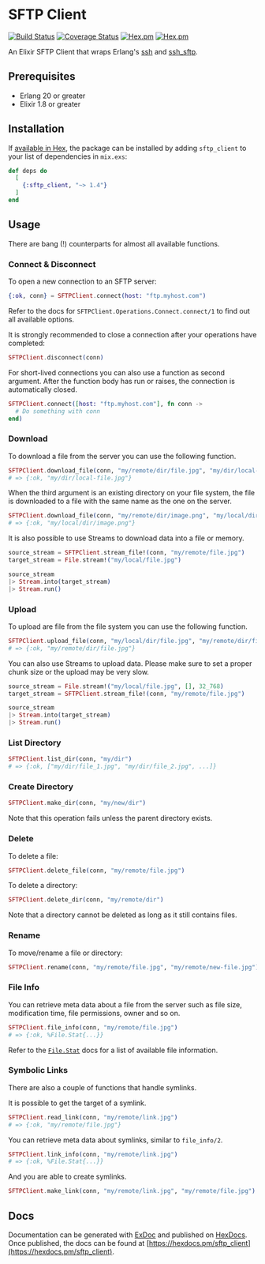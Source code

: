 # SFTP Client

[![Build Status](https://travis-ci.org/i22-digitalagentur/sftp_client.svg?branch=master)](https://travis-ci.org/i22-digitalagentur/sftp_client)
[![Coverage Status](https://coveralls.io/repos/github/i22-digitalagentur/sftp_client/badge.svg?branch=master)](https://coveralls.io/github/i22-digitalagentur/sftp_client?branch=master)
[![Hex.pm](https://img.shields.io/hexpm/v/sftp_client.svg)](https://hex.pm/packages/sftp_client)
[![Hex.pm](https://img.shields.io/hexpm/dt/sftp_client)](https://hex.pm/packages/sftp_client)

An Elixir SFTP Client that wraps Erlang's
[ssh](http://erlang.org/doc/man/ssh.html) and
[ssh_sftp](http://erlang.org/doc/man/ssh_sftp.html).

## Prerequisites

* Erlang 20 or greater
* Elixir 1.8 or greater

## Installation

If [available in Hex](https://hex.pm/docs/publish), the package can be installed
by adding `sftp_client` to your list of dependencies in `mix.exs`:

```elixir
def deps do
  [
    {:sftp_client, "~> 1.4"}
  ]
end
```

## Usage

There are bang (!) counterparts for almost all available functions.

### Connect & Disconnect

To open a new connection to an SFTP server:

```elixir
{:ok, conn} = SFTPClient.connect(host: "ftp.myhost.com")
```

Refer to the docs for `SFTPClient.Operations.Connect.connect/1` to find out
all available options.

It is strongly recommended to close a connection after your operations have
completed:

```elixir
SFTPClient.disconnect(conn)
```

For short-lived connections you can also use a function as second argument.
After the function body has run or raises, the connection is automatically
closed.

```elixir
SFTPClient.connect([host: "ftp.myhost.com"], fn conn ->
  # Do something with conn
end)
```

### Download

To download a file from the server you can use the following function.

```elixir
SFTPClient.download_file(conn, "my/remote/dir/file.jpg", "my/dir/local-file.jpg")
# => {:ok, "my/dir/local-file.jpg"}
```

When the third argument is an existing directory on your file system, the file
is downloaded to a file with the same name as the one on the server.

```elixir
SFTPClient.download_file(conn, "my/remote/dir/image.png", "my/local/dir")
# => {:ok, "my/local/dir/image.png"}
```

It is also possible to use Streams to download data into a file or memory.

```elixir
source_stream = SFTPClient.stream_file!(conn, "my/remote/file.jpg")
target_stream = File.stream!("my/local/file.jpg")

source_stream
|> Stream.into(target_stream)
|> Stream.run()
```

### Upload

To upload are file from the file system you can use the following function.

```elixir
SFTPClient.upload_file(conn, "my/local/dir/file.jpg", "my/remote/dir/file.jpg")
# => {:ok, "my/remote/dir/file.jpg"}
```

You can also use Streams to upload data. Please make sure to set a proper chunk
size or the upload may be very slow.

```elixir
source_stream = File.stream!("my/local/file.jpg", [], 32_768)
target_stream = SFTPClient.stream_file!(conn, "my/remote/file.jpg")

source_stream
|> Stream.into(target_stream)
|> Stream.run()
```

### List Directory

```elixir
SFTPClient.list_dir(conn, "my/dir")
# => {:ok, ["my/dir/file_1.jpg", "my/dir/file_2.jpg", ...]}
```

### Create Directory

```elixir
SFTPClient.make_dir(conn, "my/new/dir")
```

Note that this operation fails unless the parent directory exists.

### Delete

To delete a file:

```elixir
SFTPClient.delete_file(conn, "my/remote/file.jpg")
```

To delete a directory:

```elixir
SFTPClient.delete_dir(conn, "my/remote/dir")
```

Note that a directory cannot be deleted as long as it still contains files.

### Rename

To move/rename a file or directory:

```elixir
SFTPClient.rename(conn, "my/remote/file.jpg", "my/remote/new-file.jpg")
```

### File Info

You can retrieve meta data about a file from the server such as file size,
modification time, file permissions, owner and so on.

```elixir
SFTPClient.file_info(conn, "my/remote/file.jpg")
# => {:ok, %File.Stat{...}}
```

Refer to the [`File.Stat`](https://hexdocs.pm/elixir/File.Stat.html) docs for a
list of available file information.


### Symbolic Links

There are also a couple of functions that handle symlinks.

It is possible to get the target of a symlink.

```elixir
SFTPClient.read_link(conn, "my/remote/link.jpg")
# => {:ok, "my/remote/file.jpg"}
```

You can retrieve meta data about symlinks, similar to `file_info/2`.

```elixir
SFTPClient.link_info(conn, "my/remote/link.jpg")
# => {:ok, %File.Stat{...}}
```

And you are able to create symlinks.

```elixir
SFTPClient.make_link(conn, "my/remote/link.jpg", "my/remote/file.jpg")
```

## Docs

Documentation can be generated with [ExDoc](https://github.com/elixir-lang/ex_doc)
and published on [HexDocs](https://hexdocs.pm). Once published, the docs can
be found at [https://hexdocs.pm/sftp_client](https://hexdocs.pm/sftp_client).
